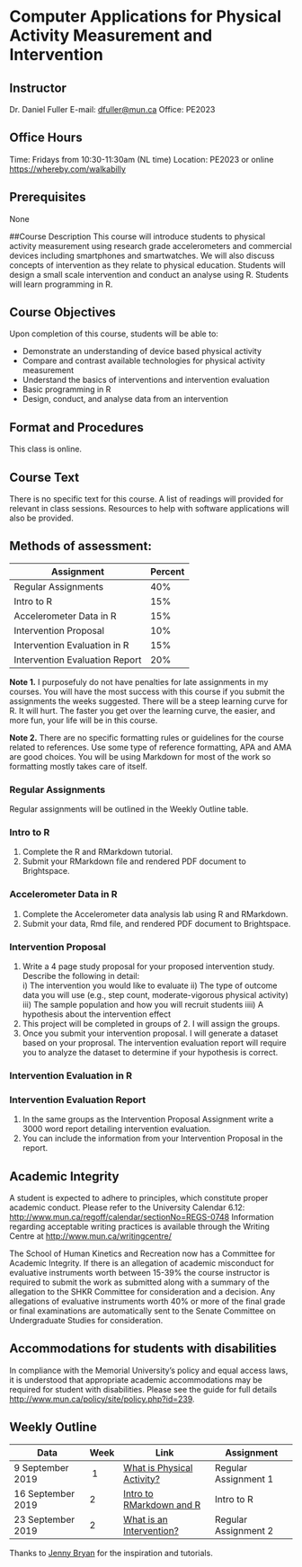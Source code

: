 # Computer Applications for Physical Activity Measurement and Intervention

## Instructor
Dr. Daniel Fuller
E-mail: dfuller@mun.ca
Office: PE2023

## Office Hours
Time: Fridays from 10:30-11:30am (NL time) 
Location: PE2023 or online https://whereby.com/walkabilly

## Prerequisites
None

##Course Description
This course will introduce students to physical activity measurement using research grade accelerometers and commercial devices including smartphones and smartwatches. We will also discuss concepts of intervention as they relate to physical education. Students will design a small scale intervention and conduct an analyse using R. Students will learn programming in R. 

## Course Objectives
Upon completion of this course, students will be able to: 
- Demonstrate an understanding of device based physical activity 
- Compare and contrast available technologies for physical activity measurement
- Understand the basics of interventions and intervention evaluation
- Basic programming in R 
- Design, conduct, and analyse data from an intervention

## Format and Procedures
This class is online. 

## Course Text
There is no specific text for this course. A list of readings will provided for relevant in class sessions. Resources to help with software applications will also be provided.

## Methods of assessment:

 Assignment | Percent
 ------------------------------------ | ---- 
 Regular Assignments | 40% 
 Intro to R | 15% 
 Accelerometer Data in R | 15% 
 Intervention Proposal | 10% 
 Intervention Evaluation in R | 15% 
 Intervention Evaluation	Report | 20% 

__Note 1.__ I purposefuly do not have penalties for late assignments in my courses. You will have the most success with this course if you submit the assignments the weeks suggested. There will be a steep learning curve for R. It will hurt. The faster you get over the learning curve, the easier, and more fun, your life will be in this course.  

__Note 2.__ There are no specific formatting rules or guidelines for the course related to references. Use some type of reference formatting, APA and AMA are good choices. You will be using Markdown for most of the work so formatting mostly takes care of itself. 

### Regular Assignments									
Regular assignments will be outlined in the Weekly Outline table. 

### Intro to R										
1. Complete the R and RMarkdown tutorial.
2. Submit your RMarkdown file and rendered PDF document to Brightspace. 

### Accelerometer Data in R
1. Complete the Accelerometer data analysis lab using R and RMarkdown.
2. Submit your data, Rmd file, and rendered PDF document to Brightspace. 

### Intervention Proposal
1. Write a 4 page study proposal for your proposed intervention study. Describe the following in detail:   
    i) The intervention you would like to evaluate
    ii) The type of outcome data you will use (e.g., step count, moderate-vigorous physical activity)
    iii) The sample population and how you will recruit students
    iiii) A hypothesis about the intervention effect 
2. This project will be completed in groups of 2. I will assign the groups. 
3. Once you submit your intervention proposal. I will generate a dataset based on your proprosal. The intervention evaluation report will require you to analyze the dataset to determine if your hypothesis is correct. 

### Intervention Evaluation in R

### Intervention Evaluation Report
1. In the same groups as the Intervention Proposal Assignment write a 3000 word report detailing intervention evaluation.
2. You can include the information from your Intervention Proposal in the report. 

## Academic Integrity
A student is expected to adhere to principles, which constitute proper academic conduct. Please refer to the University Calendar 6.12: http://www.mun.ca/regoff/calendar/sectionNo=REGS-0748 Information regarding acceptable writing practices is available through the Writing Centre at http://www.mun.ca/writingcentre/
 
The School of Human Kinetics and Recreation now has a Committee for Academic Integrity. If there is an allegation of academic misconduct for evaluative instruments worth between 15-39% the course instructor is required to submit the work as submitted along with a summary of the allegation to the SHKR Committee for consideration and a decision. Any allegations of evaluative instruments worth 40% or more of the final grade or final examinations are automatically sent to the Senate Committee on Undergraduate Studies for consideration.

## Accommodations for students with disabilities
In compliance with the Memorial University’s policy and equal access laws, it is understood that appropriate academic accommodations may be required for student with disabilities. Please see the guide for full details http://www.mun.ca/policy/site/policy.php?id=239. 

## Weekly Outline

Data | Week | Link | Assignment 
 ------------------------------------ | ---- | --- | ----
9 September 2019 | 1 | [What is Physical Activity?](https://github.com/walkabilly/HKR6130_MUN/blob/master/week1.md) | Regular Assignment 1 
16 September 2019 | 2 | [Intro to RMarkdown and R](https://github.com/walkabilly/HKR6130_MUN/blob/master/week2.md) | Intro to R 
23 September 2019 | 2 | [What is an Intervention?](https://github.com/walkabilly/HKR6130_MUN/blob/master/week3.md) | Regular Assignment 2 

Thanks to [Jenny Bryan](https://twitter.com/jennybryan) for the inspiration and tutorials. 
